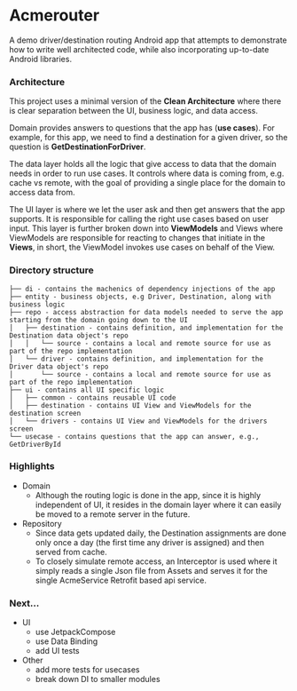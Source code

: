 # Acmerouter

A demo driver/destination routing Android app that attempts to demonstrate how to write well architected code, while
also incorporating up-to-date Android libraries.

### Architecture

This project uses a minimal version of the **Clean Architecture** where there is clear separation between the UI,
business logic, and data access.

Domain provides answers to questions that the app has (**use cases**). For example, for this app, we need to find a
destination for a given driver, so the question is **GetDestinationForDriver**.

The data layer holds all the logic that give access to data that the domain needs in order to run use cases. It controls
where data is coming from, e.g. cache vs remote, with the goal of providing a single place for the domain to access
data from.

The UI layer is where we let the user ask and then get answers that the app supports. It is responsible for calling the
right use cases based on user input. This layer is further broken down into **ViewModels** and Views where ViewModels are
responsible for reacting to changes that initiate in the **Views**, in short, the ViewModel invokes use cases on behalf of
the View.

### Directory structure

```
├── di - contains the machenics of dependency injections of the app
├── entity - business objects, e.g Driver, Destination, along with business logic
├── repo - access abstraction for data models needed to serve the app starting from the domain going down to the UI
│   ├── destination - contains definition, and implementation for the Destination data object's repo
│   │   └── source - contains a local and remote source for use as part of the repo implementation
│   └── driver - contains definition, and implementation for the Driver data object's repo
│       └── source - contains a local and remote source for use as part of the repo implementation
├── ui - contains all UI specific logic
│   ├── common - contains reusable UI code
│   ├── destination - contains UI View and ViewModels for the destination screen
│   └── drivers - contains UI View and ViewModels for the drivers screen
└── usecase - contains questions that the app can answer, e.g., GetDriverById
```

### Highlights
- Domain
    - Although the routing logic is done in the app, since it is highly independent of UI, it resides in the domain layer
      where it can easily be moved to a remote server in the future.
- Repository
    - Since data gets updated daily, the Destination assignments are done only once a day (the first time any driver is assigned)
      and then served from cache.
    - To closely simulate remote access, an Interceptor is used where it simply reads a single Json file from Assets and
      serves it for the single AcmeService Retrofit based api service.

### Next...
- UI
    - use JetpackCompose
    - use Data Binding
    - add UI tests
- Other
    - add more tests for usecases
    - break down DI to smaller modules

